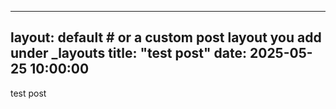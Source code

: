<!-- example: _posts/2025-05-25-my-first-stream-item.md -->
---
layout: default   # or a custom post layout you add under _layouts
title: "test post"
date: 2025-05-25 10:00:00
---
test post